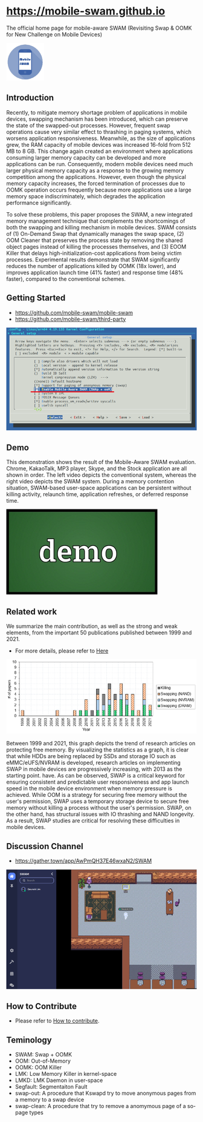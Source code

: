 # https://mobile-swam.github.io
The official home page for mobile-aware SWAM (Revisiting Swap & OOMK for New Challenge on Mobile Devices)

![SWAM, the SWAM mascot](/img/mobile-swam-logo3.png)  


## Introduction
Recently, to mitigate memory shortage problem of applications in mobile devices, swapping mechanism has been introduced, which can preserve the state of the swapped-out processes. However, frequent swap operations cause very similar effect to thrashing in paging systems, which worsens application responsiveness. Meanwhile, as the size of applications grew, the RAM capacity of mobile devices was increased 16-fold from 512 MB to 8 GB. This change again created an environment where applications consuming larger memory capacity can be developed and more applications can be run. Consequently, modern mobile devices need much larger physical memory capacity as a response to the growing memory competition among the applications. However, even though the physical memory capacity increases, the forced termination of processes due to OOMK operation occurs frequently because more applications use a large memory space indiscriminately, which degrades the application performance significantly.

To solve these problems, this paper proposes the SWAM, a new integrated memory management technique that complements the shortcomings of both the swapping and killing mechanism in mobile devices. SWAM consists of (1) On-Demand Swap that dynamically manages the swap space, (2) OOM Cleaner that preserves the process state by removing the shared object pages instead of killing the processes themselves, and (3) EOOM Killer that delays high-initialization-cost applications from being victim processes. Experimental results demonstrate that SWAM significantly reduces the number of applications killed by OOMK (18x lower), and improves application launch time (41% faster) and response time (48% faster), compared to the conventional schemes.


## Getting Started
* https://github.com/mobile-swam/mobile-swam
* https://github.com/mobile-swam/third-party

![SWAM Development, make menuconfig](/img/make-menuconfig-swam.png)


## Demo
This demonstration shows the result of the Mobile-Aware SWAM evaluation. Chrome, KakaoTalk, MP3 player, Skype, and the Stock application are all shown in order. The left video depicts the conventional system, whereas the right video depicts the SWAM system. During a memory contention situation, SWAM-based user-space applications can be persistent without killing activity, relaunch time, application refreshes, or deferred response time.

[![SWAM Demo](/img/demo.jpg)](https://youtu.be/WwJy7BPKEHc)

## Related work
We summarize the main contribution, as well as the strong and weak elements, from the important 50 publications published between 1999 and 2021.
* For more details, please refer to [Here](https://github.com/mobile-swam/mobile-swam.github.io/wiki/Related-works)

![50 papers between 1999 and 2021](/img/related-work-50-papers.png)

Between 1999 and 2021, this graph depicts the trend of research articles on protecting free memory. By visualizing the statistics as a graph, it is clear that while HDDs are being replaced by SSDs and storage IO such as eMMC/eUFS/NVRAM is developed, research articles on implementing SWAP in mobile devices are progressively increasing, with 2013 as the starting point. have. As can be observed, SWAP is a critical keyword for ensuring consistent and predictable user responsiveness and app launch speed in the mobile device environment when memory pressure is achieved. While OOM is a strategy for securing free memory without the user's permission, SWAP uses a temporary storage device to secure free memory without killing a process without the user's permission. SWAP, on the other hand, has structural issues with IO thrashing and NAND longevity. As a result, SWAP studies are critical for resolving these difficulties in mobile devices.

## Discussion Channel
* https://gather.town/app/AwPmQH37E46wxaN2/SWAM

![GatherTodwn](img/gather-town-swam.png)


## How to Contribute
* Please refer to [How to contribute](doc/contributing.md).


## Teminology
* SWAM: Swap + OOMK
* OOM: Out-of-Memory
* OOMK: OOM Killer
* LMK: Low Memory Killer in kernel-space
* LMKD: LMK Daemon in user-space
* Segfault: Segmentaiton Fault
* swap-out: A procedure that Kswapd try to move  anonymous pages from a memory to a swap device
* swap-clean: A procedure that try to remove a anomymous page of a so-page types
